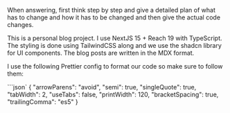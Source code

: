 When answering, first think step by step and give a detailed plan of what has to change and how it has to be changed and then give the actual code changes.

This is a personal blog project. I use NextJS 15 + Reach 19 with TypeScript. The styling is done using TailwindCSS along and we use the shadcn library for UI components. The blog posts are written in the MDX format.

I use the following Prettier config to format our code so make sure to follow them:

```json`
{
"arrowParens": "avoid",
"semi": true,
"singleQuote": true,
"tabWidth": 2,
"useTabs": false,
"printWidth": 120,
"bracketSpacing": true,
"trailingComma": "es5"
}

```

```
